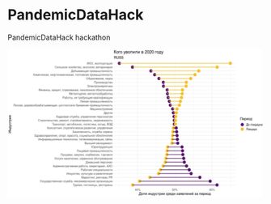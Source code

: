 # PandemicDataHack
PandemicDataHack hackathon 

![Alt text](photo_2020-12-20_06-19-53.jpg?raw=true "Title")
